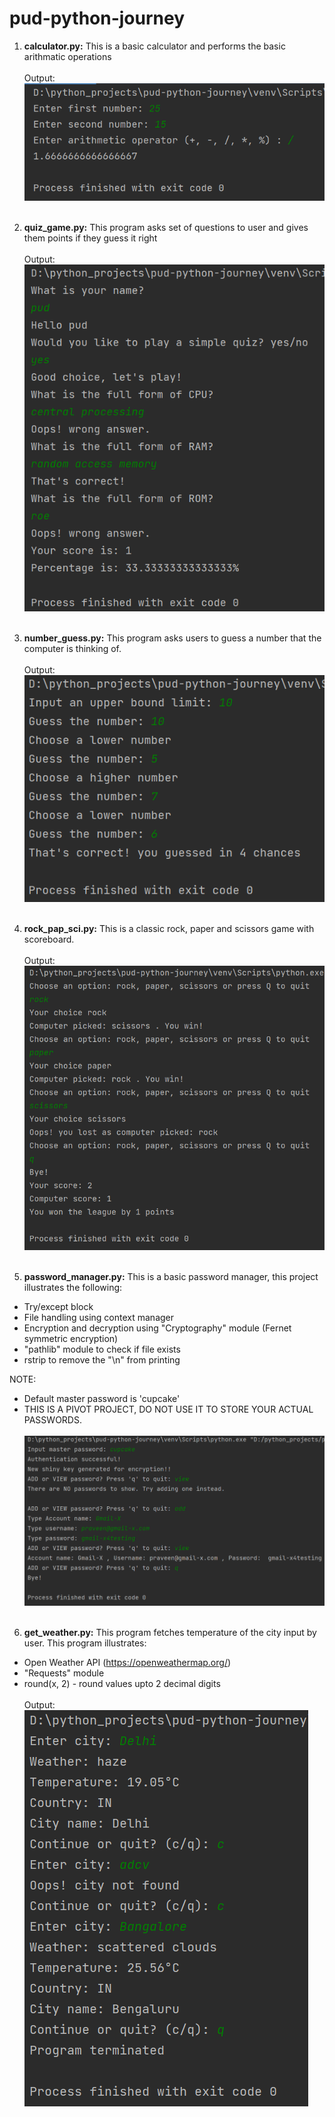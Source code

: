 # pud-python-journey

1. **calculator.py:**
This is a basic calculator and performs the basic arithmatic operations
</br></br>
Output:</br>
![img.png](../01.%20Programs/ouput_images/project-calulator.png)
</br></br>

2. **quiz_game.py:**
This program asks set of questions to user and gives them points if they guess it right
</br></br>
Output:</br>
![img.png](../01.%20Programs/ouput_images/quiz_game.png)
</br></br>

3. **number_guess.py:**
This program asks users to guess a number that the computer is thinking of.
</br></br>
Output:</br>
![img.png](../01.%20Programs/ouput_images/number_guess.png)
</br></br>

4. **rock_pap_sci.py:**
This is a classic rock, paper and scissors game with scoreboard.
</br></br>
Output:</br>
![img.png](../01.%20Programs/ouput_images/project_rock_pap_sci.png)
</br></br>

5. **password_manager.py:**
This is a basic password manager, this project illustrates the following:

* Try/except block
* File handling using context manager
* Encryption and decryption using "Cryptography" module (Fernet symmetric encryption)
* "pathlib" module to check if file exists
* rstrip to remove the "\n" from printing

NOTE: 
* Default master password is 'cupcake'
* THIS IS A PIVOT PROJECT, DO NOT USE IT TO STORE YOUR ACTUAL PASSWORDS.
</br></br>
![img.png](../01.%20Programs/ouput_images/project-password_manager.png)
</br></br>

6. **get_weather.py:**
This program fetches temperature of the city input by user. This program illustrates:
* Open Weather API (https://openweathermap.org/)
* "Requests" module
* round(x, 2) - round values upto 2 decimal digits
</br></br>
Output:</br>
![img.png](../01.%20Programs/ouput_images/get_weather.png)
</br></br>